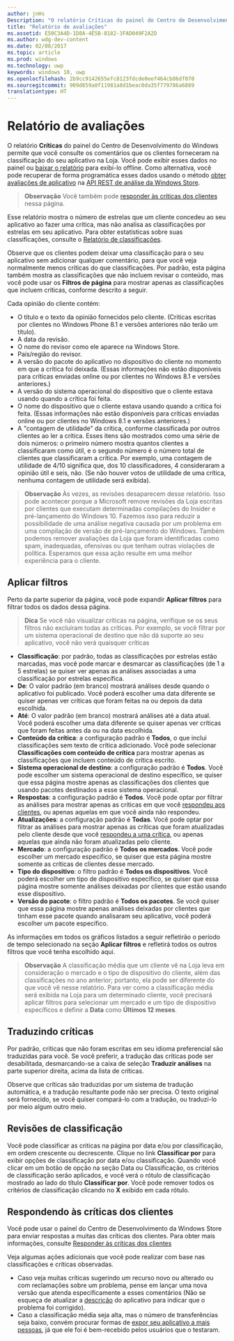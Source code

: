 ```yaml
---
author: jnHs
Description: "O relatório Críticas do painel do Centro de Desenvolvimento do Windows permite que você consulte os comentários que os clientes forneceram na classificação do seu aplicativo na Loja."
title: "Relatório de avaliações"
ms.assetid: E50C3A4D-1D8A-4E5B-8182-3FAD049F2A2D
ms.author: wdg-dev-content
ms.date: 02/08/2017
ms.topic: article
ms.prod: windows
ms.technology: uwp
keywords: windows 10, uwp
ms.openlocfilehash: 2b9cc9142655efc8123fdcde0eef464cb86df070
ms.sourcegitcommit: 909d859a0f11981a8d1beac0da35f779786a6889
translationtype: HT
---
```

# <a name="reviews-report"></a>Relatório de avaliações


O relatório **Críticas** do painel do Centro de Desenvolvimento do Windows permite que você consulte os comentários que os clientes forneceram na classificação do seu aplicativo na Loja. Você pode exibir esses dados no painel ou [baixar o relatório](download-analytic-reports.md) para exibi-lo offline. Como alternativa, você pode recuperar de forma programática esses dados usando o método [obter avaliações de aplicativo](../monetize/get-app-reviews.md) na [API REST de análise da Windows Store](../monetize/access-analytics-data-using-windows-store-services.md).

> **Observação** Você também pode [responder às críticas dos clientes](respond-to-customer-reviews.md) nessa página.

Esse relatório mostra o número de estrelas que um cliente concedeu ao seu aplicativo ao fazer uma crítica, mas não analisa as classificações por estrelas em seu aplicativo. Para obter estatísticas sobre suas classificações, consulte o [Relatório de classificações](ratings-report.md).

Observe que os clientes podem deixar uma classificação para o seu aplicativo sem adicionar qualquer comentário, para que você veja normalmente menos críticas do que classificações. Por padrão, esta página também mostra as classificações que não incluem revisar o conteúdo, mas você pode usar os **Filtros de página** para mostrar apenas as classificações que incluem críticas, conforme descrito a seguir.

Cada opinião do cliente contém:

-   O título e o texto da opinião fornecidos pelo cliente. (Críticas escritas por clientes no Windows Phone 8.1 e versões anteriores não terão um título).
-   A data da revisão.
-   O nome do revisor como ele aparece na Windows Store.
-   País/região do revisor.
-   A versão do pacote do aplicativo no dispositivo do cliente no momento em que a crítica foi deixada. (Essas informações não estão disponíveis para críticas enviadas online ou por clientes no Windows 8.1 e versões anteriores.)
-   A versão do sistema operacional do dispositivo que o cliente estava usando quando a crítica foi feita.
-   O nome do dispositivo que o cliente estava usando quando a crítica foi feita. (Essas informações não estão disponíveis para críticas enviadas online ou por clientes no Windows 8.1 e versões anteriores.)
-   A "contagem de utilidade" da crítica, conforme classificada por outros clientes ao ler a crítica. Esses itens são mostrados como uma série de dois números: o primeiro número mostra quantos clientes a classificaram como útil, e o segundo número é o número total de clientes que classificaram a crítica. Por exemplo, uma contagem de utilidade de 4/10 significa que, dos 10 classificadores, 4 consideraram a opinião útil e seis, não. (Se não houver votos de utilidade de uma crítica, nenhuma contagem de utilidade será exibida).

> **Observação** Às vezes, as revisões desaparecem desse relatório. Isso pode acontecer porque a Microsoft remove revisões da Loja escritas por clientes que executam determinadas compilações do Insider e pré-lançamento do Windows 10. Fazemos isso para reduzir a possibilidade de uma análise negativa causada por um problema em uma compilação de versão de pré-lançamento do Windows. Também podemos remover avaliações da Loja que foram identificadas como spam, inadequadas, ofensivas ou que tenham outras violações de política. Esperamos que essa ação resulte em uma melhor experiência para o cliente.

## <a name="apply-filters"></a>Aplicar filtros


Perto da parte superior da página, você pode expandir **Aplicar filtros** para filtrar todos os dados dessa página.

>**Dica**  Se você não visualizar críticas na página, verifique se os seus filtros não excluíram todas as críticas. Por exemplo, se você filtrar por um sistema operacional de destino que não dá suporte ao seu aplicativo, você não verá quaisquer críticas

-   **Classificação**: por padrão, todas as classificações por estrelas estão marcadas, mas você pode marcar e desmarcar as classificações (de 1 a 5 estrelas) se quiser ver apenas as análises associadas a uma classificação por estrelas específica.
-   **De**: O valor padrão (em branco) mostrará análises desde quando o aplicativo foi publicado. Você poderá escolher uma data diferente se quiser apenas ver críticas que foram feitas na ou depois da data escolhida.
-   **Até**: O valor padrão (em branco) mostrará análises até a data atual. Você poderá escolher uma data diferente se quiser apenas ver críticas que foram feitas antes da ou na data escolhida.
-   **Conteúdo da crítica**: a configuração padrão é **Todos**, o que inclui classificações sem texto de crítica adicionado. Você pode selecionar **Classificações com conteúdo de crítica** para mostrar apenas as classificações que incluem conteúdo de crítica escrito.
-   **Sistema operacional de destino**: a configuração padrão é **Todos**. Você pode escolher um sistema operacional de destino específico, se quiser que essa página mostre apenas as classificações dos clientes que usando pacotes destinados a esse sistema operacional.
-   **Respostas**: a configuração padrão é **Todos**. Você pode optar por filtrar as análises para mostrar apenas as críticas em que você [respondeu aos clientes](respond-to-customer-reviews.md), ou apenas aquelas em que você ainda não respondeu.
-   **Atualizações**: a configuração padrão é **Todas**. Você pode optar por filtrar as análises para mostrar apenas as críticas que foram atualizadas pelo cliente desde que você [respondeu a uma crítica](respond-to-customer-reviews.md), ou apenas aquelas que ainda não foram atualizadas pelo cliente.
-   **Mercado**: a configuração padrão é **Todos os mercados**. Você pode escolher um mercado específico, se quiser que esta página mostre somente as críticas de clientes desse mercado.
-   **Tipo do dispositivo**: o filtro padrão é **Todos os dispositivos**. Você poderá escolher um tipo de dispositivo específico, se quiser que essa página mostre somente análises deixadas por clientes que estão usando esse dispositivo.
-   **Versão do pacote**: o filtro padrão é **Todos os pacotes**. Se você quiser que essa página mostre apenas análises deixadas por clientes que tinham esse pacote quando analisaram seu aplicativo, você poderá escolher um pacote específico.

As informações em todos os gráficos listados a seguir refletirão o período de tempo selecionado na seção **Aplicar filtros** e refletirá todos os outros filtros que você tenha escolhido aqui.

> **Observação**  A classificação média que um cliente vê na Loja leva em consideração o mercado e o tipo de dispositivo do cliente, além das classificações no ano anterior; portanto, ela pode ser diferente do que você vê nesse relatório. Para ver como a classificação média será exibida na Loja para um determinado cliente, você precisará aplicar filtros para selecionar um mercado e um tipo de dispositivo específicos e definir a **Data** como **Últimos 12 meses**.

## <a name="translating-reviews"></a>Traduzindo críticas


Por padrão, críticas que não foram escritas em seu idioma preferencial são traduzidas para você. Se você preferir, a tradução das críticas pode ser desabilitada, desmarcando-se a caixa de seleção **Traduzir análises** na parte superior direita, acima da lista de críticas.

Observe que críticas são traduzidas por um sistema de tradução automática, e a tradução resultante pode não ser precisa. O texto original será fornecido, se você quiser compará-lo com a tradução, ou traduzi-lo por meio algum outro meio.

## <a name="sorting-reviews"></a>Revisões de classificação


Você pode classificar as criticas na página por data e/ou por classificação, em ordem crescente ou decrescente. Clique no link **Classificar por** para exibir opções de classificação por data e/ou classificação. Quando você clicar em um botão de opção na seção Data ou Classificação, os critérios de classificação serão aplicados, e você verá o rótulo de classificação mostrado ao lado do título **Classificar por**. Você pode remover todos os critérios de classificação clicando no **X** exibido em cada rótulo.

## <a name="responding-to-customer-reviews"></a>Respondendo às críticas dos clientes

Você pode usar o painel do Centro de Desenvolvimento da Windows Store para enviar respostas a muitas das críticas dos clientes. Para obter mais informações, consulte [Responder às críticas dos clientes](respond-to-customer-reviews.md)

Veja algumas ações adicionais que você pode realizar com base nas classificações e críticas observadas.

-   Caso veja muitas críticas sugerindo um recurso novo ou alterado ou com reclamações sobre um problema, pense em lançar uma nova versão que atenda especificamente a esses comentários (Não se esqueça de atualizar a [descrição](create-app-descriptions.md) do aplicativo para indicar que o problema foi corrigido).
-   Caso a classificação média seja alta, mas o número de transferências seja baixo, convém procurar formas de [expor seu aplicativo a mais pessoas](app-promotion-and-customer-engagement.md), já que ele foi é bem-recebido pelos usuários que o testaram.


 

 

 
